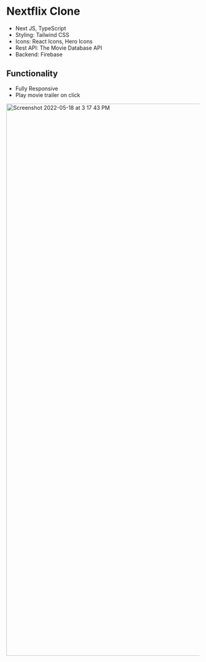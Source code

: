 # Nextflix Clone

- Next JS, TypeScript
- Styling: Tailwind CSS
- Icons: React Icons, Hero Icons
- Rest API: The Movie Database API
- Backend: Firebase

## Functionality

- Fully Responsive
- Play movie trailer on click

<img width="1440" alt="Screenshot 2022-05-18 at 3 17 43 PM" src="https://user-images.githubusercontent.com/84952189/168980241-f8e1b533-703c-48cf-acfc-02c323aa14e4.png">
